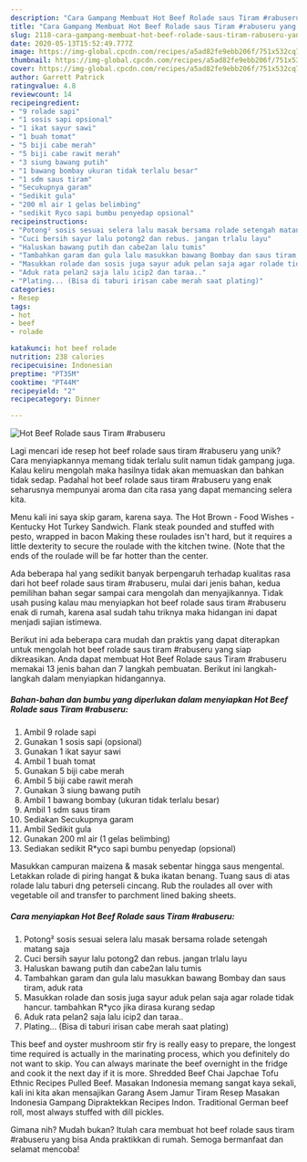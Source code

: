 ```yaml
---
description: "Cara Gampang Membuat Hot Beef Rolade saus Tiram #rabuseru yang Menggugah Selera"
title: "Cara Gampang Membuat Hot Beef Rolade saus Tiram #rabuseru yang Menggugah Selera"
slug: 2118-cara-gampang-membuat-hot-beef-rolade-saus-tiram-rabuseru-yang-menggugah-selera
date: 2020-05-13T15:52:49.777Z
image: https://img-global.cpcdn.com/recipes/a5ad82fe9ebb206f/751x532cq70/hot-beef-rolade-saus-tiram-rabuseru-foto-resep-utama.jpg
thumbnail: https://img-global.cpcdn.com/recipes/a5ad82fe9ebb206f/751x532cq70/hot-beef-rolade-saus-tiram-rabuseru-foto-resep-utama.jpg
cover: https://img-global.cpcdn.com/recipes/a5ad82fe9ebb206f/751x532cq70/hot-beef-rolade-saus-tiram-rabuseru-foto-resep-utama.jpg
author: Garrett Patrick
ratingvalue: 4.8
reviewcount: 14
recipeingredient:
- "9 rolade sapi"
- "1 sosis sapi opsional"
- "1 ikat sayur sawi"
- "1 buah tomat"
- "5 biji cabe merah"
- "5 biji cabe rawit merah"
- "3 siung bawang putih"
- "1 bawang bombay ukuran tidak terlalu besar"
- "1 sdm saus tiram"
- "Secukupnya garam"
- "Sedikit gula"
- "200 ml air 1 gelas belimbing"
- "sedikit Ryco sapi bumbu penyedap opsional"
recipeinstructions:
- "Potong² sosis sesuai selera lalu masak bersama rolade setengah matang saja"
- "Cuci bersih sayur lalu potong2 dan rebus. jangan trlalu layu"
- "Haluskan bawang putih dan cabe2an lalu tumis"
- "Tambahkan garam dan gula lalu masukkan bawang Bombay dan saus tiram, aduk rata"
- "Masukkan rolade dan sosis juga sayur aduk pelan saja agar rolade tidak hancur. tambahkan R*yco jika dirasa kurang sedap"
- "Aduk rata pelan2 saja lalu icip2 dan taraa.."
- "Plating... (Bisa di taburi irisan cabe merah saat plating)"
categories:
- Resep
tags:
- hot
- beef
- rolade

katakunci: hot beef rolade 
nutrition: 238 calories
recipecuisine: Indonesian
preptime: "PT35M"
cooktime: "PT44M"
recipeyield: "2"
recipecategory: Dinner

---
```



![Hot Beef Rolade saus Tiram #rabuseru](https://img-global.cpcdn.com/recipes/a5ad82fe9ebb206f/751x532cq70/hot-beef-rolade-saus-tiram-rabuseru-foto-resep-utama.jpg)

Lagi mencari ide resep hot beef rolade saus tiram #rabuseru yang unik? Cara menyiapkannya memang tidak terlalu sulit namun tidak gampang juga. Kalau keliru mengolah maka hasilnya tidak akan memuaskan dan bahkan tidak sedap. Padahal hot beef rolade saus tiram #rabuseru yang enak seharusnya mempunyai aroma dan cita rasa yang dapat memancing selera kita.

Menu kali ini saya skip garam, karena saya. The Hot Brown - Food Wishes - Kentucky Hot Turkey Sandwich. Flank steak pounded and stuffed with pesto, wrapped in bacon Making these roulades isn&#39;t hard, but it requires a little dexterity to secure the roulade with the kitchen twine. (Note that the ends of the roulade will be far hotter than the center.

Ada beberapa hal yang sedikit banyak berpengaruh terhadap kualitas rasa dari hot beef rolade saus tiram #rabuseru, mulai dari jenis bahan, kedua pemilihan bahan segar sampai cara mengolah dan menyajikannya. Tidak usah pusing kalau mau menyiapkan hot beef rolade saus tiram #rabuseru enak di rumah, karena asal sudah tahu triknya maka hidangan ini dapat menjadi sajian istimewa.


Berikut ini ada beberapa cara mudah dan praktis yang dapat diterapkan untuk mengolah hot beef rolade saus tiram #rabuseru yang siap dikreasikan. Anda dapat membuat Hot Beef Rolade saus Tiram #rabuseru memakai 13 jenis bahan dan 7 langkah pembuatan. Berikut ini langkah-langkah dalam menyiapkan hidangannya.

<!--inarticleads1-->

##### Bahan-bahan dan bumbu yang diperlukan dalam menyiapkan Hot Beef Rolade saus Tiram #rabuseru:

1. Ambil 9 rolade sapi
1. Gunakan 1 sosis sapi (opsional)
1. Gunakan 1 ikat sayur sawi
1. Ambil 1 buah tomat
1. Gunakan 5 biji cabe merah
1. Ambil 5 biji cabe rawit merah
1. Gunakan 3 siung bawang putih
1. Ambil 1 bawang bombay (ukuran tidak terlalu besar)
1. Ambil 1 sdm saus tiram
1. Sediakan Secukupnya garam
1. Ambil Sedikit gula
1. Gunakan 200 ml air (1 gelas belimbing)
1. Sediakan sedikit R*yco sapi bumbu penyedap (opsional)


Masukkan campuran maizena &amp; masak sebentar hingga saus mengental. Letakkan rolade di piring hangat &amp; buka ikatan benang. Tuang saus di atas rolade lalu taburi dng peterseli cincang. Rub the roulades all over with vegetable oil and transfer to parchment lined baking sheets. 

<!--inarticleads2-->

##### Cara menyiapkan Hot Beef Rolade saus Tiram #rabuseru:

1. Potong² sosis sesuai selera lalu masak bersama rolade setengah matang saja
1. Cuci bersih sayur lalu potong2 dan rebus. jangan trlalu layu
1. Haluskan bawang putih dan cabe2an lalu tumis
1. Tambahkan garam dan gula lalu masukkan bawang Bombay dan saus tiram, aduk rata
1. Masukkan rolade dan sosis juga sayur aduk pelan saja agar rolade tidak hancur. tambahkan R*yco jika dirasa kurang sedap
1. Aduk rata pelan2 saja lalu icip2 dan taraa..
1. Plating... (Bisa di taburi irisan cabe merah saat plating)


This beef and oyster mushroom stir fry is really easy to prepare, the longest time required is actually in the marinating process, which you definitely do not want to skip. You can always marinate the beef overnight in the fridge and cook it the next day if it is more. Shredded Beef Chai Japchae Tofu Ethnic Recipes Pulled Beef. Masakan Indonesia memang sangat kaya sekali, kali ini kita akan mensajikan Garang Asem Jamur Tiram Resep Masakan Indonesia Gampang Dipraktekkan Recipes Indon. Traditional German beef roll, most always stuffed with dill pickles. 

Gimana nih? Mudah bukan? Itulah cara membuat hot beef rolade saus tiram #rabuseru yang bisa Anda praktikkan di rumah. Semoga bermanfaat dan selamat mencoba!
